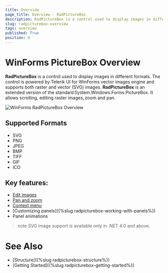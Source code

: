 ```yaml
---
title: Overview
page_title: Overview - RadPictureBox
description: RadPictureBox is a control used to display images in different formats. Powered by Telerik UI for WinForms vector images engine and supports both raster & vector (SVG) images.
slug: radpicturebox-overview
tags: overview
published: True
position: 0
---
```


# WinForms PictureBox Overview

__RadPictureBox__ is a control used to display images in different formats. The control is powered by Telerik UI for WinForms vector images engine and supports both raster and vector (SVG) images. __RadPictureBox__ is an extended version of the standard System.Windows.Forms.PictureBox. It allows scrolling, editing raster images, zoom and pan.

![WinForms RadPictureBox Overview](images/picturebox-overview001.png)

## Supported Formats

* SVG
* PNG
* JPEG 
* BMP
* TIFF
* GIF 
* ICO

## Key features:

* [Edit images](https://docs.telerik.com/devtools/winforms/controls/picturebox/features/edit)
* [Pan and zoom](https://docs.telerik.com/devtools/winforms/controls/picturebox/features/pan-and-zoom)
* [Context menu](https://docs.telerik.com/devtools/winforms/controls/picturebox/features/context-menu)
* [Customizing panels]({%slug radpicturebox-working-with-panels%})
* Panel animations 

>note SVG image support is available only in .NET 4.0 and above.

# See Also

* [Structure]({%slug radpicturebox-structure%})
* [Getting Started]({%slug radpicturebox-getting-started%})
